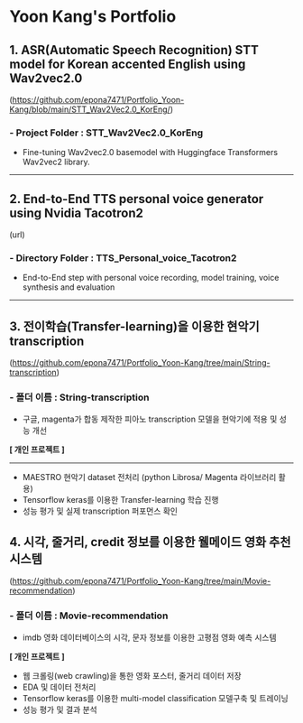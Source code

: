# Yoon Kang's Portfolio

## 1. ASR(Automatic Speech Recognition) STT model for Korean accented English using Wav2vec2.0
(https://github.com/epona7471/Portfolio_Yoon-Kang/blob/main/STT_Wav2Vec2.0_KorEng/)
### - Project Folder : STT_Wav2Vec2.0_KorEng   
 - Fine-tuning Wav2vec2.0 basemodel with Huggingface Transformers Wav2vec2 library.

---

## 2. End-to-End TTS personal voice generator using Nvidia Tacotron2
(url)
### - Directory Folder : TTS_Personal_voice_Tacotron2 
 - End-to-End step with personal voice recording, model training, voice synthesis and evaluation

---

## 3. 전이학습(Transfer-learning)을 이용한 현악기 transcription
(https://github.com/epona7471/Portfolio_Yoon-Kang/tree/main/String-transcription)
### - 폴더 이름 : String-transcription
 - 구글, magenta가 합동 제작한 피아노 transcription 모델을 현악기에 적용 및 성능 개선 

**[ 개인 프로젝트 ]** 

---

- MAESTRO 현악기 dataset 전처리 (python Librosa/ Magenta 라이브러리 활용)
- Tensorflow keras를 이용한 Transfer-learning 학습 진행
- 성능 평가 및 실제 transcription 퍼포먼스 확인

## 4. 시각, 줄거리, credit 정보를 이용한 웰메이드 영화 추천 시스템
(https://github.com/epona7471/Portfolio_Yoon-Kang/tree/main/Movie-recommendation)
### - 폴더 이름 : Movie-recommendation
 - imdb 영화 데이터베이스의 시각, 문자 정보를 이용한 고평점 영화 예측 시스템 

**[ 개인 프로젝트 ]** 

- 웹 크롤링(web crawling)을 통한 영화 포스터, 줄거리 데이터 저장
- EDA 및 데이터 전처리
- Tensorflow keras를 이용한 multi-model classification 모델구축 및 트레이닝
- 성능 평가 및 결과 분석
